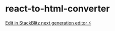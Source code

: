 # react-to-html-converter

[Edit in StackBlitz next generation editor ⚡️](https://stackblitz.com/~/github.com/sharathDHD/react-to-html-converter)